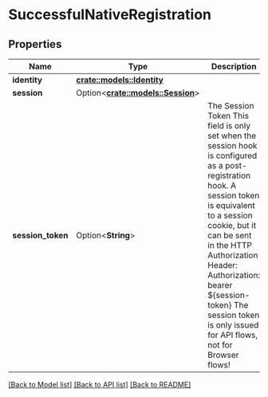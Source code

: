 # SuccessfulNativeRegistration

## Properties

Name | Type | Description | Notes
------------ | ------------- | ------------- | -------------
**identity** | [**crate::models::Identity**](identity.md) |  | 
**session** | Option<[**crate::models::Session**](session.md)> |  | [optional]
**session_token** | Option<**String**> | The Session Token  This field is only set when the session hook is configured as a post-registration hook.  A session token is equivalent to a session cookie, but it can be sent in the HTTP Authorization Header:  Authorization: bearer ${session-token}  The session token is only issued for API flows, not for Browser flows! | [optional]

[[Back to Model list]](../README.md#documentation-for-models) [[Back to API list]](../README.md#documentation-for-api-endpoints) [[Back to README]](../README.md)


